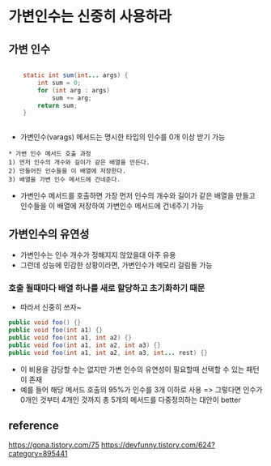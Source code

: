 # 가변인수는 신중히 사용하라

## 가변 인수 
```java

    static int sum(int... args) {
        int sum = 0;
        for (int arg : args)
            sum += arg;
        return sum;
    }
    
```

- 가변인수(varags) 메서드는 명시한 타입의 인수를 0개 이상 받기 가능 

```
* 가변 인수 메서드 호출 과정
1) 먼저 인수의 개수와 길이가 같은 배열을 만든다.
2) 만들어진 인수들을 이 배열에 저장한다.
3) 배열을 가변 인수 메서드에 건네준다. 
```

- 가변인수 메서드를 호출하면 가장 먼저 인수의 개수와 길이가 같은 배열을 만들고 인수들을 이 배열에 저장하여 가변인수 메서드에 건네주기 가능 

## 가변인수의 유연성
- 가변인수는 인수 개수가 정해지지 않았을대 아주 유용
- 그런데 성능에 민감한 상황이라면, 가변인수가 메모리 걸림돌 가능
### 호출 될때마다 배열 하나를 새로 할당하고 초기화하기 때문 
- 따라서 신중히 쓰자~

```java
public void foo() {}
public void foo(int a1) {}
public void foo(int a1, int a2) {}
public void foo(int a1, int a2, int a3) {}
public void foo(int a1, int a2, int a3, int... rest) {}
```

- 이 비용을 감당할 수는 없지만 가변 인수의 유연성이 필요할때 선택할 수 있는 패턴이 존재 
- 예를 들어 해당 메서드 호출의 95%가 인수를 3개 이하로 사용  => 그렇다면 인수가 0개인 것부터 4개인 것까지 총 5개의 메서드를 다중정의하는 대안이 better 


## reference
https://gona.tistory.com/75
https://devfunny.tistory.com/624?category=895441